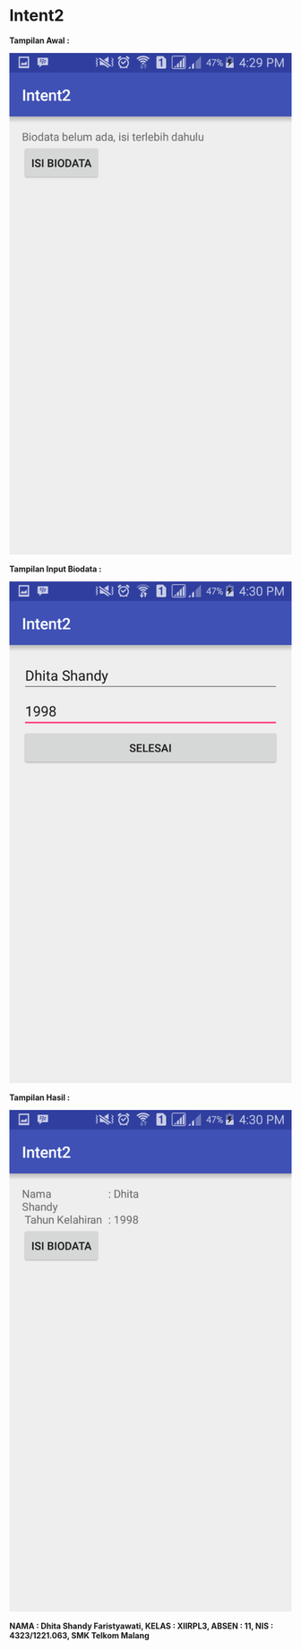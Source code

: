 # Intent2

**Tampilan Awal :**

![Image of 4](https://github.com/DhitaShandyFaristyawati/Intent2/blob/master/4.png)

**Tampilan Input Biodata :**

![Image of 5](https://github.com/DhitaShandyFaristyawati/Intent2/blob/master/5.png)

**Tampilan Hasil :**

![Image of 6](https://github.com/DhitaShandyFaristyawati/Intent2/blob/master/6.png)


**NAMA : Dhita Shandy Faristyawati, KELAS : XIIRPL3, ABSEN : 11, NIS : 4323/1221.063, SMK Telkom Malang**
